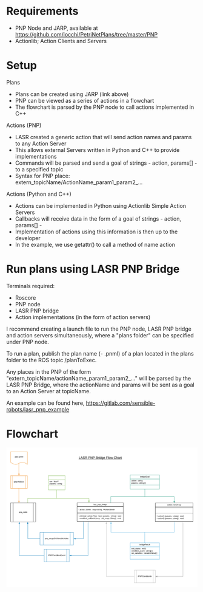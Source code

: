 # Requirements

* PNP Node and JARP, available at https://github.com/iocchi/PetriNetPlans/tree/master/PNP
* Actionlib; Action Clients and Servers


# Setup

Plans
 - Plans can be created using JARP (link above)
 - PNP can be viewed as a series of actions in a flowchart
 - The flowchart is parsed by the PNP node to call actions implemented in C++

Actions (PNP)
 - LASR created a generic action that will send action names and params to any Action Server
 - This allows external Servers written in Python and C++ to provide implementations
 - Commands will be parsed and send a goal of strings - action, params[] - to a specified topic
 - Syntax for PNP place: extern\_topicName/ActionName\_param1\_param2\_...

Actions (Python and C++)
 - Actions can be implemented in Python using Actionlib Simple Action Servers
 - Callbacks will receive data in the form of a goal of strings - action, params[] -
 - Implementation of actions using this information is then up to the developer
 - In the example, we use getattr() to call a method of name action


# Run plans using LASR PNP Bridge

Terminals required:
 - Roscore
 - PNP node
 - LASR PNP bridge
 - Action implementations (in the form of action servers)

I recommend creating a launch file to run the PNP node, LASR PNP bridge and
action servers simultaneously, where a "plans folder" can be specified under
PNP node.

To run a plan, publish the plan name (- .pnml) of a plan located in the plans folder
to the ROS topic /planToExec.

Any places in the PNP of the form "extern\_topicName/actionName\_param1\_param2\_..." 
will be parsed by the LASR PNP Bridge, where the actionName and params will be sent
as a goal to an Action Server at topicName.

An example can be found here, https://gitlab.com/sensible-robots/lasr_pnp_example



# Flowchart

![](./docs/pnp_flow.png)
